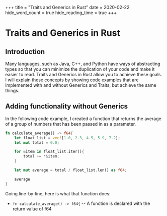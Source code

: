 +++
title = "Traits and Generics in Rust"
date = 2020-02-22
hide_word_count = true
hide_reading_time = true
+++
# Traits and Generics in Rust

## Introduction

Many languages, such as Java, C++, and Python have ways of abstracting types so that you can minimize the duplication of your code and make it easier to read. Traits and Generics in Rust allow you to achieve these goals. I will explain these concepts by showing code examples that are implemented with and without Generics and Traits, but achieve the same things.

<!-- more -->
## Adding functionality without Generics 

In the following code example, I created a function that returns the average of a group of numbers that has been passed in as a parameter. 

```rust
fn calculate_average() -> f64{
    let float_list = vec![1.0, 2.3, 4.5, 5.9, 7.2];
    let mut total = 0.0;

    for &item in float_list.iter(){
        total += *&item;
    }

    let mut average = total / float_list.len() as f64;

    average
}
```

Going line-by-line, here is what that function does:
- `fn calculate_average() -> f64{` -- A function is declared with the return value of f64 

